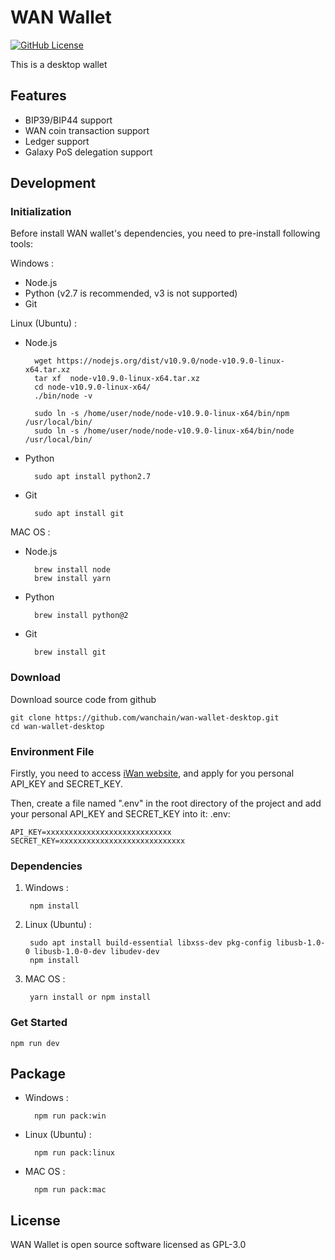 # WAN Wallet
[![GitHub License][license]][license-url]

This is a desktop wallet

## Features

* BIP39/BIP44 support
* WAN coin transaction support
* Ledger support
* Galaxy PoS delegation support

## Development

### Initialization

Before install WAN wallet's dependencies, you need to pre-install following tools:

Windows :
* Node.js
* Python (v2.7 is recommended, v3 is not supported)
* Git

Linux (Ubuntu) :
* Node.js

        wget https://nodejs.org/dist/v10.9.0/node-v10.9.0-linux-x64.tar.xz
        tar xf  node-v10.9.0-linux-x64.tar.xz
        cd node-v10.9.0-linux-x64/
        ./bin/node -v

        sudo ln -s /home/user/node/node-v10.9.0-linux-x64/bin/npm   /usr/local/bin/
        sudo ln -s /home/user/node/node-v10.9.0-linux-x64/bin/node   /usr/local/bin/

* Python

        sudo apt install python2.7
* Git

        sudo apt install git

MAC OS :
* Node.js

        brew install node
        brew install yarn 

* Python

        brew install python@2

* Git

        brew install git

### Download
Download source code from github

    git clone https://github.com/wanchain/wan-wallet-desktop.git
    cd wan-wallet-desktop

### Environment File
Firstly, you need to access [iWan website](https://iwan.wanchain.org/), and apply for you personal API_KEY and SECRET_KEY.

Then, create a file named ".env" in the root directory of the project and add your personal API_KEY and SECRET_KEY into it:
.env:

    API_KEY=xxxxxxxxxxxxxxxxxxxxxxxxxxxx
    SECRET_KEY=xxxxxxxxxxxxxxxxxxxxxxxxxxxx

### Dependencies
1. Windows :

        npm install

1. Linux (Ubuntu) :

        sudo apt install build-essential libxss-dev pkg-config libusb-1.0-0 libusb-1.0-0-dev libudev-dev
        npm install

1. MAC OS :

        yarn install or npm install

### Get Started
    npm run dev

## Package
* Windows :

        npm run pack:win

* Linux (Ubuntu) :

        npm run pack:linux

* MAC OS :

        npm run pack:mac

## License

WAN Wallet is open source software licensed as GPL-3.0

[license]: https://img.shields.io/badge/license-GNUGPL3-blue.svg
[license-url]:https://github.com/wanchain/wan-wallet-desktop/blob/master/LICENSE

